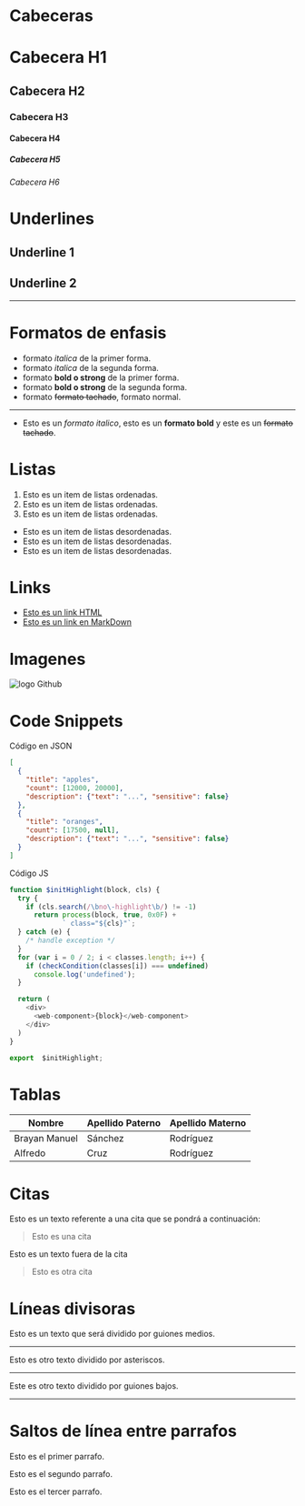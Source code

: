 # Cabeceras

# Cabecera H1
## Cabecera H2
### Cabecera H3
#### Cabecera H4
##### Cabecera H5
###### Cabecera H6

# Underlines 

Underline 1
--------------

Underline 2
--------------
--------------

# Formatos de enfasis
- formato *italica* de la primer forma.
- formato _italica_ de la segunda forma.
- formato **bold o strong** de la primer forma.
- formato __bold o strong__ de la segunda forma.
- formato ~~formato tachado~~, formato normal.
---------------
- Esto es un *formato italico*, esto es un **formato bold** y este es un ~~formato tachado~~.

# Listas
1. Esto es un item de listas ordenadas.
2. Esto es un item de listas ordenadas.
3. Esto es un item de listas ordenadas.
- Esto es un item de listas desordenadas.
- Esto es un item de listas desordenadas.
- Esto es un item de listas desordenadas.

# Links
- <a href="https://www.google.com/">Esto es un link HTML</a>
- [Esto es un link en MarkDown](https://www.google.com/)

# Imagenes
![logo Github](https://image.flaticon.com/icons/png/512/25/25231.png)

# Code Snippets
Código en JSON
```JSON
[
  {
    "title": "apples",
    "count": [12000, 20000],
    "description": {"text": "...", "sensitive": false}
  },
  {
    "title": "oranges",
    "count": [17500, null],
    "description": {"text": "...", "sensitive": false}
  }
]
```
Código JS
```JavaScript
function $initHighlight(block, cls) {
  try {
    if (cls.search(/\bno\-highlight\b/) != -1)
      return process(block, true, 0x0F) +
             ` class="${cls}"`;
  } catch (e) {
    /* handle exception */
  }
  for (var i = 0 / 2; i < classes.length; i++) {
    if (checkCondition(classes[i]) === undefined)
      console.log('undefined');
  }

  return (
    <div>
      <web-component>{block}</web-component>
    </div>
  )
}

export  $initHighlight;
```

# Tablas
| Nombre | Apellido Paterno | Apellido Materno |
| ------ | ---------------- | ---------------- |
| Brayan Manuel | Sánchez | Rodríguez |
| Alfredo | Cruz | Rodríguez |

# Citas
Esto es un texto referente a una cita que se pondrá a continuación:
> Esto es una cita 

Esto es un texto fuera de la cita
> Esto es otra cita

# Líneas divisoras
Esto es un texto que será dividido por guiones medios.

---
Esto es otro texto dividido por asteriscos.

***

Este es otro texto dividido por guiones bajos.

___

# Saltos de línea entre parrafos
Esto es el primer parrafo.

Esto es el segundo parrafo.

Esto es el tercer parrafo.